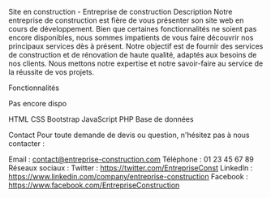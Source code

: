 Site en construction - Entreprise de construction
Description
Notre entreprise de construction est fière de vous présenter son site web en cours de développement. Bien que certaines fonctionnalités ne soient pas encore disponibles, nous sommes impatients de vous faire découvrir nos principaux services dès à présent.
Notre objectif est de fournir des services de construction et de rénovation de haute qualité, adaptés aux besoins de nos clients. Nous mettons notre expertise et notre savoir-faire au service de la réussite de vos projets.

Fonctionnalités

Pas encore dispo

HTML
CSS
Bootstrap
JavaScript
PHP
Base de données

Contact
Pour toute demande de devis ou question, n'hésitez pas à nous contacter :

Email : contact@entreprise-construction.com
Téléphone : 01 23 45 67 89
Réseaux sociaux :
Twitter : https://twitter.com/EntrepriseConst
LinkedIn : https://www.linkedin.com/company/entreprise-construction
Facebook : https://www.facebook.com/EntrepriseConstruction
